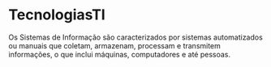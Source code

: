 # TecnologiasTI
Os Sistemas de Informação são caracterizados por sistemas automatizados ou manuais que coletam, armazenam, processam e transmitem informações, o que inclui máquinas, computadores e até pessoas.
